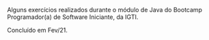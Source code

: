 Alguns exercícios realizados durante o módulo de Java do Bootcamp Programador(a) de Software Iniciante, da IGTI.

Concluído em Fev/21.
